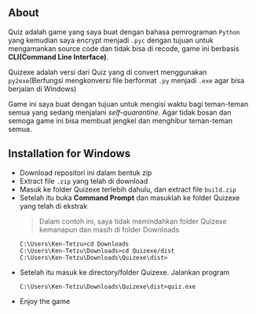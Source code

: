 ## About
Quiz adalah game yang saya buat dengan bahasa pemrograman `Python` yang kemudian saya encrypt menjadi `.pyc` dengan tujuan untuk mengamankan source code dan tidak bisa di recode, game ini berbasis **CLI(Command Line Interface)**.

Quizexe adalah versi dari Quiz yang di convert menggunakan `py2exe`(Berfungsi mengkonversi file berformat `.py` menjadi `.exe` agar bisa berjalan di Windows)

Game ini saya buat dengan tujuan untuk mengisi waktu bagi teman-teman semua yang sedang menjalani _self-quarantine_. Agar tidak bosan dan semoga game ini bisa membuat jengkel dan menghibur teman-teman semua.

## Installation for Windows
* Download  repositori ini dalam bentuk zip
* Extract file `.zip` yang telah di download
* Masuk ke folder Quizexe terlebih dahulu, dan extract file `build.zip`
* Setelah itu buka **Command Prompt** dan masuklah ke folder Quizexe yang telah di ekstrak
    > Dalam contoh ini, saya tidak memindahkan folder Quizexe kemanapun dan masih di folder Downloads
    ```
    C:\Users\Ken-Tetzu>cd Downloads
    C:\Users\Ken-Tetzu\Downloads>cd Quizexe/dist
    C:\Users\Ken-Tetzu\Downloads\Quizexe\dist>
    ```
* Setelah itu masuk ke directory/folder Quizexe. Jalankan program
    ```
    C:\Users\Ken-Tetzu\Downloads\Quizexe\dist>quiz.exe
    ```
* Enjoy the game
